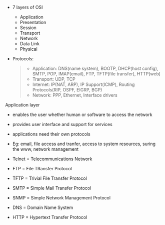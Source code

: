 - 7 layers of OSI
  - Application
  - Presentation
  - Session
  - Transport
  - Network
  - Data Link
  - Physical

- Protocols: 
  > - Application: DNS(name system), BOOTP, DHCP(host config), SMTP, POP, IMAP(email), FTP, TFTP(file transfer), HTTP(web)
  > - Transport: UDP, TCP
  > - Internet: IP(NAT, ARP), IP Support(ICMP), Routing Protocols(RIP, OSPF, EIGRP, BGP)
  > - Network: PPP, Ethernet, Interface drivers
   
Application layer 
- enables the user whether human or software to access the network
- provides user interface and support for services
- applications need their own protocols
- Eg: email, file access and tranfer, access to system resources, suring the www, network management

- Telnet = Telecommunications Network
- FTP = File TRansfer Protocol
- TFTP = Trivial File Transfer Protocol
- SMTP = Simple Mail Transfer Protocol
- SNMP = Simple Network Management Protocol
- DNS = Domain Name System
- HTTP = Hypertext Transfer Protocol


